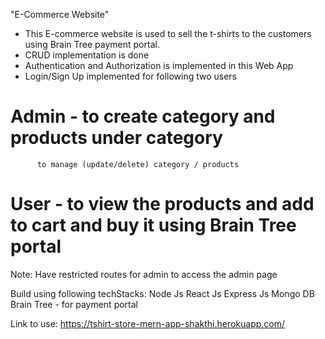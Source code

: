 "E-Commerce Website" 

- This E-commerce website is used to sell the t-shirts to the customers using Brain Tree payment portal.
- CRUD implementation is done
- Authentication and Authorization is implemented in this Web App
- Login/Sign Up implemented for following two users

# Admin - to create category and products under category
          to manage (update/delete) category / products
# User  - to view the products and add to cart and buy it using Brain Tree portal

Note: 
  Have restricted routes for admin to access the admin page


Build using following techStacks:
          Node Js
          React Js
          Express Js
          Mongo DB
          Brain Tree - for payment portal
         
Link to use:
      https://tshirt-store-mern-app-shakthi.herokuapp.com/

